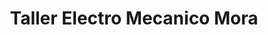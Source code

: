 ---
title: "Taller Electro Mecanico Mora"
url: /san-jose/taller-electro-mecanico-mora/
shop: Elektronik
---